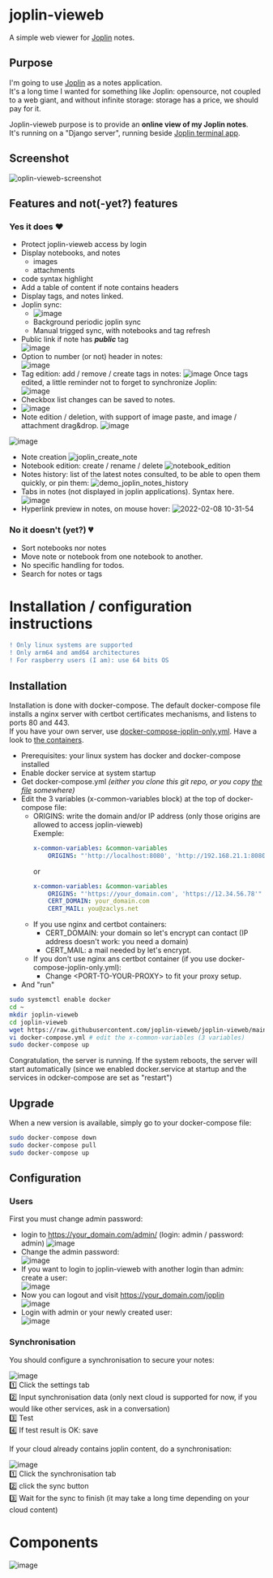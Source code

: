 # joplin-vieweb
A simple web viewer for [Joplin](https://joplinapp.org/) notes.

## Purpose
I'm going to use [Joplin](https://joplinapp.org/) as a notes application.  
It's a long time I wanted for something like Joplin: opensource, not coupled to a web giant, and without infinite storage: storage has a price, we should pay for it.

Joplin-vieweb purpose is to provide an **online view of my Joplin notes**.  
It's running on a "Django server", running beside [Joplin terminal app](https://joplinapp.org/terminal/). 

## Screenshot
![oplin-vieweb-screenshot](https://user-images.githubusercontent.com/26554495/121716124-f1e88f80-cadf-11eb-806b-c8b8d8c5ec03.png)

## Features and not(-yet?) features
### Yes it does ❤
- Protect joplin-vieweb access by login
- Display notebooks, and notes
  - images
  - attachments
- code syntax highlight
- Add a table of content if note contains headers
- Display tags, and notes linked.
- Joplin sync:
  - ![image](https://user-images.githubusercontent.com/26554495/121716272-1d6b7a00-cae0-11eb-9f39-d01b81d15d1f.png)
  - Background periodic joplin sync
  - Manual trigged sync, with notebooks and tag refresh
- Public link if note has ***public*** tag  
![image](https://user-images.githubusercontent.com/26554495/121775399-ac7f9d00-cb87-11eb-9f4a-2790af8b5f77.png)
- Option to number (or not) header in notes:  
![image](https://user-images.githubusercontent.com/26554495/121775425-e6e93a00-cb87-11eb-9018-80f24ac505a4.png)
- Tag edition: add / remove / create tags in notes:
![image](https://user-images.githubusercontent.com/26554495/122593861-89ad2700-d066-11eb-9cc0-bf82a0efef8e.png)
Once tags edited, a little reminder not to forget to synchronize Joplin:  
![image](https://user-images.githubusercontent.com/26554495/122594366-37203a80-d067-11eb-96c5-c3324fee376b.png)
- Checkbox list changes can be saved to notes.  
- ![image](https://user-images.githubusercontent.com/26554495/122877394-daf33a00-d336-11eb-8ac6-11ba16a240d7.png)
- Note edition / deletion, with support of image paste, and image / attachment drag&drop.
![image](https://user-images.githubusercontent.com/26554495/126487101-3d6fdae0-d1ed-4929-b000-5981928a2eb6.png)


![image](https://user-images.githubusercontent.com/26554495/126596832-a15895b6-90fb-416e-849a-192dfe8b08fd.png)
- Note creation
![joplin_create_note](https://user-images.githubusercontent.com/26554495/126760127-de455fb1-76ab-4d05-9ace-44f8fe719284.gif)
- Notebook edition: create / rename / delete
![notebook_edition](https://user-images.githubusercontent.com/26554495/127444638-a059931a-32f6-4027-8921-2dc073bf7034.gif)
- Notes history: list of the latest notes consulted, to be able to open them quickly, or pin them:
![demo_joplin_notes_history](https://user-images.githubusercontent.com/26554495/130871700-a78e54c1-81ff-4373-8b30-06bd826038d8.gif)
- Tabs in notes (not displayed in joplin applications). Syntax here.
![image](https://user-images.githubusercontent.com/26554495/130869166-4be37017-450b-4ee4-942a-3936963faaf8.png)
- Hyperlink preview in notes, on mouse hover:
![2022-02-08 10-31-54](https://user-images.githubusercontent.com/26554495/152967009-39286c76-bdc4-43bf-aaaa-1f04911cdf5f.gif)


### No it doesn't (yet?) 💔
- Sort notebooks nor notes
- Move note or notebook from one notebook to another.
- No specific handling for todos.
- Search for notes or tags

# Installation / configuration instructions
```diff
! Only linux systems are supported
! Only arm64 and amd64 architectures
! For raspberry users (I am): use 64 bits OS
```
## Installation
Installation is done with docker-compose. The default docker-compose file installs a nginx server with certbot certificates mechanisms, and listens to ports 80 and 443.  
If you have your own server, use [docker-compose-joplin-only.yml](https://github.com/joplin-vieweb/joplin-vieweb/blob/main/docker-compose-joplin-only.yml). Have a look to [the containers](#components).  
  
* Prerequisites: your linux system has docker and docker-compose installed
* Enable docker service at system startup  
* Get docker-compose.yml *(either you clone this git repo, or you copy [the file](https://github.com/joplin-vieweb/joplin-vieweb/blob/main/docker-compose.yml) somewhere)*  
* Edit the 3 variables (x-common-variables block) at the top of docker-compose file:
  * ORIGINS: write the domain and/or IP address (only those origins are allowed to access joplin-vieweb)  
    Exemple:
    ```yaml
    x-common-variables: &common-variables
        ORIGINS: "'http://localhost:8080', 'http://192.168.21.1:8080'"
    ```
    or
    ```yaml
    x-common-variables: &common-variables
        ORIGINS: "'https://your_domain.com', 'https://12.34.56.78'"
        CERT_DOMAIN: your_domain.com 
        CERT_MAIL: you@zaclys.net
    ```
  * If you use nginx and certbot containers:
    * CERT_DOMAIN: your domain so let's encrypt can contact (IP address doesn't work: you need a domain)
    * CERT_MAIL: a mail needed by let's encrypt.
  * If you don't use nginx ans certbot container (if you use docker-compose-joplin-only.yml):
    * Change \<PORT-TO-YOUR-PROXY\> to fit your proxy setup.
* And "run"
```bash
sudo systemctl enable docker
cd ~
mkdir joplin-vieweb
cd joplin-vieweb
wget https://raw.githubusercontent.com/joplin-vieweb/joplin-vieweb/main/docker-compose.yml
vi docker-compose.yml # edit the x-common-variables (3 variables)
sudo docker-compose up
```

Congratulation, the server is running. If the system reboots, the server will start automatically (since we enabled docker.service at startup and the services in odcker-compose are set as "restart")

## Upgrade
When a new version is available, simply go to your docker-compose file:
```bash
sudo docker-compose down
sudo docker-compose pull
sudo docker-compose up
```

## Configuration
### Users
First you must change admin password:
* login to https://your_domain.com/admin/ (login: admin / password: admin)
![image](https://user-images.githubusercontent.com/26554495/165942815-14d265eb-e68a-46c3-9cc4-a1171c3ae7e8.png)
* Change the admin password:  
![image](https://user-images.githubusercontent.com/26554495/165943055-ffea85c9-ddc2-4894-ae88-689ef5495d7c.png)
* If you want to login to joplin-vieweb with another login than admin: create a user:  
![image](https://user-images.githubusercontent.com/26554495/165943798-c7d03978-34ce-416e-98de-fab5fe4091e8.png)
* Now you can logout and visit https://your_domain.com/joplin  
![image](https://user-images.githubusercontent.com/26554495/165943443-718f0e50-8949-44a6-a9c4-629817442bc1.png)
* Login with admin or your newly created user:  
![image](https://user-images.githubusercontent.com/26554495/165943574-dc6349ac-6d3d-4f04-ae34-5c4353c24e15.png)

### Synchronisation
You should configure a synchronisation to secure your notes:

![image](https://user-images.githubusercontent.com/26554495/165929289-9a4e0855-e408-45c3-bc98-f9e9fb8b31cb.png)  
1️⃣ Click the settings tab  
2️⃣ Input synchronisation data (only next cloud is supported for now, if you would like other services, ask in a conversation)  
3️⃣ Test  
4️⃣ If test result is OK: save

If your cloud already contains joplin content, do a synchronisation:

![image](https://user-images.githubusercontent.com/26554495/165929859-af4f308c-704c-4afa-9c25-5c1f237b79f4.png)  
1️⃣ Click the synchronisation tab  
2️⃣ click the sync button  
3️⃣ Wait for the sync to finish (it may take a long time depending on your cloud content)

# Components
![image](https://user-images.githubusercontent.com/26554495/165928456-731c2f4d-0280-4d95-a26c-1edf3020bb35.png)



